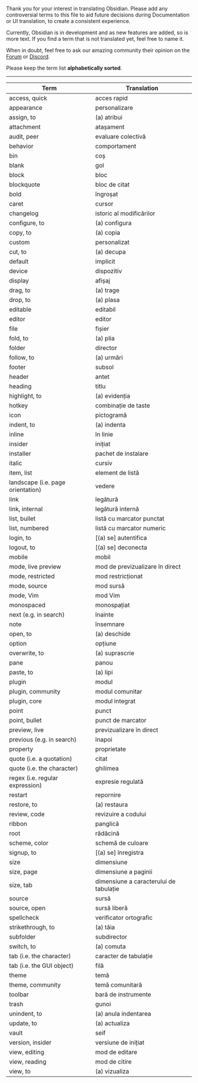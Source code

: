 Thank you for your interest in translating Obsidian. Please add any controversial terms to this file to aid future decisions during Documentation or UI translation, to create a consistent experience.

Currently, Obsidian is in development and as new features are added, so is more text. If you find a term that is not translated yet, feel free to name it.

When in doubt, feel free to ask our amazing community their opinion on the [Forum](https://forum.obsidian.md/) or [Discord](https://discord.gg/veuWUTm).

Please keep the term list **alphabetically sorted**.

---

Term | Translation
-- | --
access, quick | acces rapid
appearance | personalizare
assign, to | (a) atribui
attachment | atașament
audit, peer | evaluare colectivă
behavior | comportament
bin | coș
blank | gol
block | bloc
blockquote | bloc de citat
bold | îngroșat
caret | cursor
changelog | istoric al modificărilor
configure, to | (a) configura
copy, to | (a) copia
custom | personalizat
cut, to | (a) decupa
default | implicit
device | dispozitiv
display | afișaj
drag, to | (a) trage
drop, to | (a) plasa
editable | editabil
editor | editor
file | fișier
fold, to | (a) plia
folder | director
follow, to | (a) urmări
footer | subsol
header | antet
heading | titlu
highlight, to | (a) evidenția
hotkey | combinație de taste
icon | pictogramă
indent, to | (a) indenta
inline | în linie
insider | inițiat
installer | pachet de instalare
italic | cursiv
item, list | element de listă
landscape (i.e. page orientation) | vedere
link | legătură
link, internal | legătură internă
list, bullet | listă cu marcator punctat
list, numbered | listă cu marcator numeric
login, to | [(a) se] autentifica
logout, to | [(a) se] deconecta
mobile | mobil
mode, live preview | mod de previzualizare în direct
mode, restricted | mod restricționat
mode, source | mod sursă
mode, Vim | mod Vim
monospaced | monospațiat
next (e.g. in search) | înainte
note | însemnare
open, to | (a) deschide
option | opțiune
overwrite, to | (a) suprascrie
pane | panou
paste, to | (a) lipi
plugin | modul
plugin, community | modul comunitar
plugin, core | modul integrat
point | punct
point, bullet | punct de marcator
preview, live | previzualizare în direct
previous (e.g. in search) | înapoi
property | proprietate
quote (i.e. a quotation) | citat
quote (i.e. the character) | ghilimea
regex (i.e. regular expression) | expresie regulată
restart | repornire
restore, to | (a) restaura
review, code | revizuire a codului
ribbon | panglică
root | rădăcină
scheme, color | schemă de culoare
signup, to | [(a) se] înregistra
size | dimensiune
size, page | dimensiune a paginii
size, tab | dimensiune a caracterului de tabulație
source | sursă
source, open | sursă liberă
spellcheck | verificator ortografic
strikethrough, to | (a) tăia
subfolder | subdirector
switch, to | (a) comuta
tab (i.e. the character) | caracter de tabulație
tab (i.e. the GUI object) | filă
theme | temă
theme, community | temă comunitară
toolbar | bară de instrumente
trash | gunoi
unindent, to | (a) anula indentarea
update, to | (a) actualiza
vault | seif
version, insider | versiune de inițiat
view, editing | mod de editare
view, reading | mod de citire
view, to | (a) vizualiza
